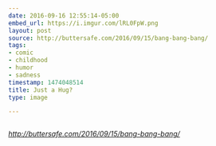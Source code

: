 ```yaml
---
date: 2016-09-16 12:55:14-05:00
embed_url: https://i.imgur.com/lRL0FpW.png
layout: post
source: http://buttersafe.com/2016/09/15/bang-bang-bang/
tags:
- comic
- childhood
- humor
- sadness
timestamp: 1474048514
title: Just a Hug?
type: image

---
```

<img src="https://i.imgur.com/lRL0FpW.png" alt="" />

<cite>http://buttersafe.com/2016/09/15/bang-bang-bang/</cite>

